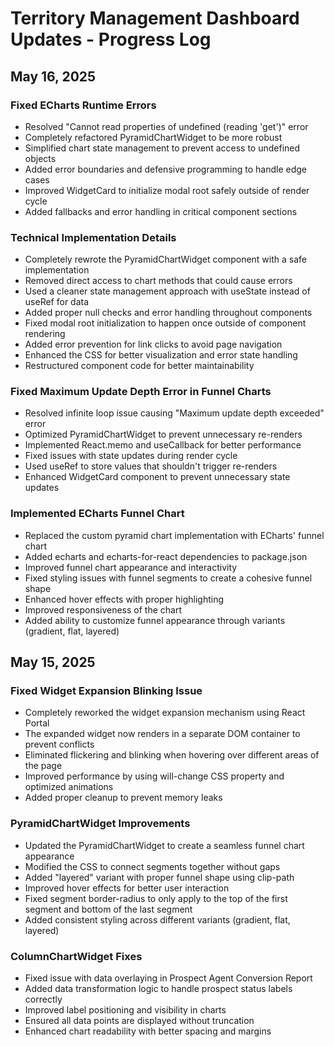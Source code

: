 # Territory Management Dashboard Updates - Progress Log

## May 16, 2025

### Fixed ECharts Runtime Errors
- Resolved "Cannot read properties of undefined (reading 'get')" error
- Completely refactored PyramidChartWidget to be more robust
- Simplified chart state management to prevent access to undefined objects
- Added error boundaries and defensive programming to handle edge cases
- Improved WidgetCard to initialize modal root safely outside of render cycle
- Added fallbacks and error handling in critical component sections

### Technical Implementation Details
- Completely rewrote the PyramidChartWidget component with a safe implementation
- Removed direct access to chart methods that could cause errors
- Used a cleaner state management approach with useState instead of useRef for data
- Added proper null checks and error handling throughout components
- Fixed modal root initialization to happen once outside of component rendering
- Added error prevention for link clicks to avoid page navigation
- Enhanced the CSS for better visualization and error state handling
- Restructured component code for better maintainability

### Fixed Maximum Update Depth Error in Funnel Charts
- Resolved infinite loop issue causing "Maximum update depth exceeded" error
- Optimized PyramidChartWidget to prevent unnecessary re-renders
- Implemented React.memo and useCallback for better performance
- Fixed issues with state updates during render cycle
- Used useRef to store values that shouldn't trigger re-renders
- Enhanced WidgetCard component to prevent unnecessary state updates

### Implemented ECharts Funnel Chart
- Replaced the custom pyramid chart implementation with ECharts' funnel chart
- Added echarts and echarts-for-react dependencies to package.json
- Improved funnel chart appearance and interactivity
- Fixed styling issues with funnel segments to create a cohesive funnel shape
- Enhanced hover effects with proper highlighting
- Improved responsiveness of the chart
- Added ability to customize funnel appearance through variants (gradient, flat, layered)

## May 15, 2025

### Fixed Widget Expansion Blinking Issue
- Completely reworked the widget expansion mechanism using React Portal
- The expanded widget now renders in a separate DOM container to prevent conflicts
- Eliminated flickering and blinking when hovering over different areas of the page
- Improved performance by using will-change CSS property and optimized animations
- Added proper cleanup to prevent memory leaks

### PyramidChartWidget Improvements
- Updated the PyramidChartWidget to create a seamless funnel chart appearance
- Modified the CSS to connect segments together without gaps
- Added "layered" variant with proper funnel shape using clip-path
- Improved hover effects for better user interaction
- Fixed segment border-radius to only apply to the top of the first segment and bottom of the last segment
- Added consistent styling across different variants (gradient, flat, layered)

### ColumnChartWidget Fixes
- Fixed issue with data overlaying in Prospect Agent Conversion Report
- Added data transformation logic to handle prospect status labels correctly
- Improved label positioning and visibility in charts
- Ensured all data points are displayed without truncation
- Enhanced chart readability with better spacing and margins
